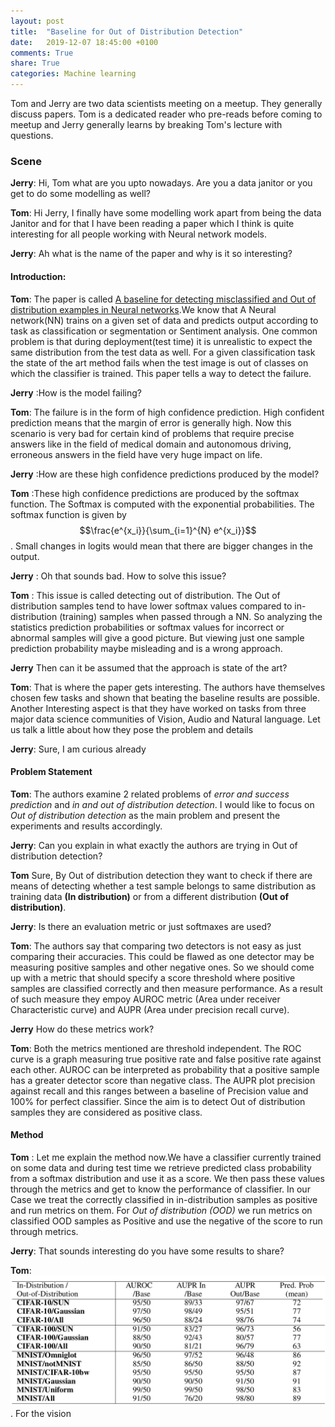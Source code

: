 ```yaml
---
layout: post
title:  "Baseline for Out of Distribution Detection"
date:   2019-12-07 18:45:00 +0100
comments: True
share: True
categories: Machine learning
---
```


Tom and Jerry are two data scientists meeting on a meetup. They generally discuss papers. Tom is a dedicated reader who pre-reads before coming to meetup and Jerry generally learns by breaking Tom's lecture with questions.

### Scene 
**Jerry**: Hi, Tom what are you upto nowadays. Are you a data janitor or you get to do some modelling as well?

**Tom**: Hi Jerry, I finally have some modelling work apart from being the data Janitor and for that I have been reading a paper which I think is quite interesting for all people working with Neural network models.

**Jerry**: Ah what is the name of the paper and why is it so interesting?

#### Introduction:
**Tom**: The paper is called [A baseline for detecting misclassified and Out of distribution examples in Neural networks](https://arxiv.org/abs/1610.02136).We know that A Neural network(NN) trains on a given set of data and predicts output according to task as classification or segmentation or Sentiment analysis. One common problem is that during deployment(test time) it is unrealistic to expect the same distribution from the test data as well. For a given classification task the state of the art method fails when the test image is out of classes on which the classifier is trained. This paper tells a way to detect the failure.  

**Jerry** :How is the model failing?

**Tom**: The failure is in the form of high confidence prediction. High confident prediction means that the margin of error is generally high. Now this scenario is very bad for certain kind of problems that require precise answers like in the field of medical domain and autonomous driving, erroneous answers in the field have very huge impact on life.

**Jerry** :How are these high confidence predictions produced by the model?

**Tom** :These high confidence predictions are produced by the softmax function. The Softmax is computed with the exponential probabilities. The softmax function is given by $$\frac{e^{x_i}}{\sum_{i=1}^{N} e^{x_i}}$$. Small changes in logits would mean that there are bigger changes in the output. 

**Jerry** : Oh that sounds bad. How to solve this issue?

**Tom** : This issue is called detecting out of distribution. The Out of distribution samples tend to have lower softmax values compared to in-distribution (training) samples when passed through a NN. So analyzing the statistics prediction probabilities or softmax values for incorrect or abnormal samples will give a good picture. But viewing just one sample prediction probability maybe misleading and is a wrong approach.

**Jerry** Then can it be assumed that the approach is state of the art?

**Tom**: That is where the paper gets interesting. The authors have themselves chosen few tasks and shown that beating the baseline results are possible. Another Interesting aspect is that they have worked on tasks from three major data science communities of Vision, Audio and Natural language. Let us talk a little about how they pose the problem and details

**Jerry**: Sure, I am curious already

#### Problem Statement
**Tom**: The authors examine 2 related problems of *error and success prediction* and *in and out of distribution detection*. I would like to focus on *Out of distribution detection* as the main problem and present the experiments and results accordingly. 

**Jerry**: Can you explain in what exactly the authors are trying in Out of distribution detection?

**Tom** Sure, By Out of distribution detection they want to check if there are means of detecting whether a test sample belongs to same distribution as training data **(In distribution)** or from a different distribution **(Out of distribution)**. 

**Jerry**: Is there an evaluation metric or just softmaxes are used?

**Tom**: The authors say that comparing two detectors is not easy as just comparing their accuracies. This could be flawed as one detector may be measuring positive samples and other negative ones. So we should come up with a metric that should specify a score threshold where positive samples are classified correctly and then measure performance. As a result of such measure they empoy AUROC metric (Area under receiver Characteristic curve) and AUPR (Area under precision recall curve).

**Jerry** How do these metrics work?

**Tom**: Both the metrics mentioned are threshold independent. The ROC curve is a graph measuring true positive rate and false positive rate against each other. AUROC can be interpreted as probability that a positive sample has a greater detector score than negative class. The AUPR plot precision against recall and this ranges between a baseline of Precision value and 100% for perfect classifier. Since the aim is to detect Out of distribution samples they are considered as positive class. 

#### Method
**Tom** : Let me explain the method now.We have a classifier currently trained on some data and during test time we retrieve predicted class probability from a softmax distribution and use it as a score. We then pass these values through the metrics and get to know the performance of classifier. In our Case we treat the correctly classified in in-distribution samples as positive and run metrics on them. For *Out of distribution (OOD)* we run metrics on classified OOD samples as Positive and use the negative of the score to run through metrics. 

**Jerry**: That sounds interesting do you have some results to share? 

**Tom**: ![Table of results](images/baseline-2.png). For the vision